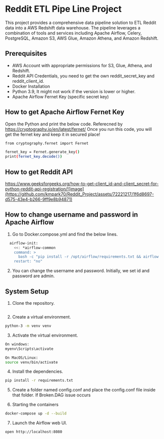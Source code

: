 # Reddit ETL Pipe Line Project

This project provides a comprehensive data pipeline solution to ETL Reddit data into a AWS Redshift data warehouse. The pipeline leverages a combination of tools and services including Apache Airflow, Celery, PostgreSQL, Amazon S3, AWS Glue, Amazon Athena, and Amazon Redshift.

## Prerequisites
- AWS Account with appropriate permissions for S3, Glue, Athena, and Redshift.
- Reddit API Credentials, you need to get the own reddit_secret_key and reddit_client_id.
- Docker Installation
- Python 3.9, It might not work if the version is lower or higher.
- Apache Airflow Fernet Key (specific secret key)

## How to get Apache Airflow Fernet Key
Open the Python and print the below code.
Referecned by https://cryptography.io/en/latest/fernet/
Once you run this code, you will get the fernet key and keep it in secured place!
```bash
from cryptography.fernet import Fernet

fernet_key = Fernet.generate_key()
print(fernet_key.decode())
```

## How to get Reddit API
https://www.geeksforgeeks.org/how-to-get-client_id-and-client_secret-for-python-reddit-api-registration/![image](https://github.com/kmpark70/Reddit_Project/assets/72221217/1f6d8697-d575-43e4-b266-9ff9e8b94871)

## How to change username and password in Apache Airflow
1. Go to Docker.compose.yml and find the below lines.
```bash
  airflow-init:
    <<: *airflow-common
    command: >
      bash -c "pip install -r /opt/airflow/requirements.txt && airflow db init && airflow db upgrade && airflow users create --username admin --firstname admin --lastname admin --role Admin --email airflow@airflow.com --password admin"
    restart: "no"
```
2. You can change the username and password. Initially, we set id and password are admin.

## System Setup
1. Clone the repository.
```bash

```
2. Create a virtual environment.
```bash
python-3 -m venv venv
```

3. Activate the virtual environment.
```bash
On windows:
myenv\Scripts\activate
```
```bash
On MacOS/Linux:
source venv/bin/activate
```
4. Install the dependencies.
```bash
pip install -r requirements.txt
```
5. Create a folder named config.conf and place the config.conf file inside that folder.
If Broken.DAG issue occurs

6. Starting the containers
```bash
docker-compose up -d --build
```
7. Launch the Airflow web UI.
```bash
open http://localhost:8080
```

